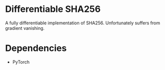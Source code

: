 # Differentiable SHA256
A fully differentiable implementation of SHA256. Unfortunately suffers from gradient vanishing.

# Dependencies
* PyTorch
